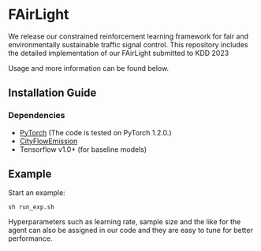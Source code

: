 # FAirLight

We release our constrained reinforcement learning framework for fair and environmentally sustainable traffic signal control. This repository includes the detailed implementation of our FAirLight submitted to KDD 2023

Usage and more information can be found below.

## Installation Guide
### Dependencies
- [PyTorch](https://pytorch.org/get-started/previous-versions/#v120) (The code is tested on PyTorch 1.2.0.) 
- [CityFlowEmission](https://github.com/ammarhydr/CityFlowEmission)
- Tensorflow v1.0+ (for baseline models)

## Example 

Start an example:

``sh run_exp.sh``

Hyperparameters such as learning rate, sample size and the like for the agent can also be assigned in our code and they are easy to tune for better performance.
